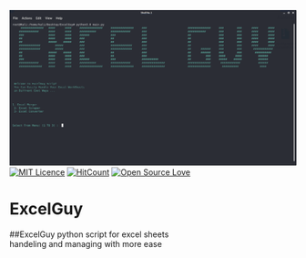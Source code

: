 ![Header](ExcelGuyino.png)
</br>
[![MIT Licence](https://badges.frapsoft.com/os/mit/mit.svg?v=103)](https://opensource.org/licenses/mit-license.php)
[![HitCount](http://hits.dwyl.com/{username}/{project}.svg)](http://hits.dwyl.com/{username}/{project})
[![Open Source Love](https://badges.frapsoft.com/os/v3/open-source.svg?v=103)](https://github.com/ellerbrock/open-source-badges/)

# ExcelGuy

##ExcelGuy python script for excel sheets </br>
handeling and managing with more ease

